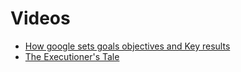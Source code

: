 # Videos
- [How google sets goals objectives and Key results](https://www.gv.com/lib/how-google-sets-goals-objectives-and-key-results-okrs)
- [The Executioner's Tale](https://vimeo.com/86392023)
